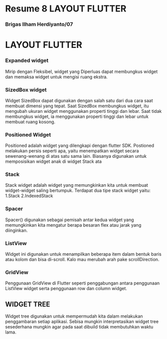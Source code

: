 # Resume 8 LAYOUT FLUTTER

### Brigas Ilham Herdiyanto/07

# LAYOUT FLUTTER

### Expanded widget

Mirip dengan Fleksibel, widget yang Diperluas dapat membungkus widget dan memaksa widget untuk mengisi ruang ekstra.

### SizedBox widget

Widget SizedBox dapat digunakan dengan salah satu dari dua cara saat membuat dimensi yang tepat. Saat SizedBox membungkus widget, itu mengubah ukuran widget menggunakan properti tinggi dan lebar. Saat tidak membungkus widget, ia menggunakan properti tinggi dan lebar untuk membuat ruang kosong.

### Positioned Widget

Positioned adalah widget yang dilengkapi dengan flutter SDK. Postioned melakukan persis seperti apa, yaitu menempatkan widget secara sewenang-wenang di atas satu sama lain. Biasanya digunakan untuk memposisikan widget anak di widget Stack ata

### Stack

Stack widget adalah widget yang memungkinkan kita untuk membuat widget-widget saling bertumpuk. Terdapat dua tipe stack widget yaitu:
1.Stack
2.IndexedStack

### Spacer

Spacer() digunakan sebagai pemisah antar kedua widget yang memungkinkan kita mengatur berapa besaran flex atau jarak yang diinginkan.

### ListView

Widget ini digunakan untuk menampilkan beberapa item dalam bentuk baris atau kolom dan bisa di-scroll. Kalo mau merubah arah pake scrollDirection.

### GridView

Penggunaan GridView di Flutter seperti penggabungan antara penggunaan ListView widget serta penggunaan row dan column widget.

## WIDGET TREE

Widget tree digunakan untuk mempermudah kita dalam melakukan penggambaran setiap aplikasi. Sebisa mungkin interpretasikan widget tree sesederhana mungkin agar pada saat dibuild tidak membutuhkan waktu lama.
